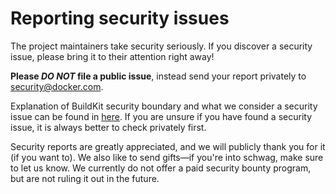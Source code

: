 # Reporting security issues

The project maintainers take security seriously. If you discover a security
issue, please bring it to their attention right away!

**Please _DO NOT_ file a public issue**, instead send your report privately to
[security@docker.com](mailto:security@docker.com).


Explanation of BuildKit security boundary and what we consider a security issue can be found in [here](/PROJECT.md#security-boundary). If you are unsure if you have found a security issue, it is always better to check privately first.

Security reports are greatly appreciated, and we will publicly thank you for it
(if you want to). We also like to send gifts&mdash;if you're into schwag, make
sure to let us know. We currently do not offer a paid security bounty program,
but are not ruling it out in the future.

